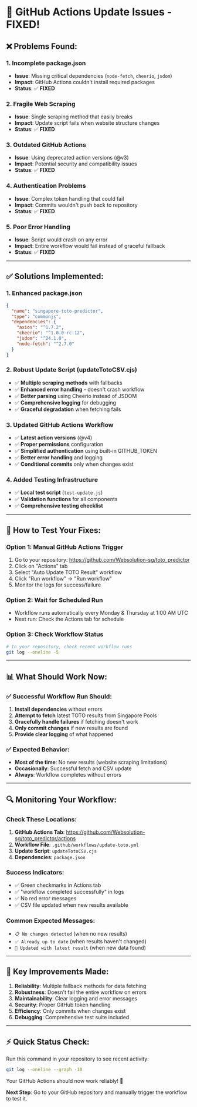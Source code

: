 # 🔧 GitHub Actions Update Issues - FIXED!

## ❌ **Problems Found:**

### 1. **Incomplete package.json**
- **Issue**: Missing critical dependencies (`node-fetch`, `cheerio`, `jsdom`)
- **Impact**: GitHub Actions couldn't install required packages
- **Status**: ✅ **FIXED**

### 2. **Fragile Web Scraping**
- **Issue**: Single scraping method that easily breaks
- **Impact**: Update script fails when website structure changes
- **Status**: ✅ **FIXED**

### 3. **Outdated GitHub Actions**
- **Issue**: Using deprecated action versions (@v3)
- **Impact**: Potential security and compatibility issues
- **Status**: ✅ **FIXED**

### 4. **Authentication Problems**
- **Issue**: Complex token handling that could fail
- **Impact**: Commits wouldn't push back to repository
- **Status**: ✅ **FIXED**

### 5. **Poor Error Handling**
- **Issue**: Script would crash on any error
- **Impact**: Entire workflow would fail instead of graceful fallback
- **Status**: ✅ **FIXED**

---

## ✅ **Solutions Implemented:**

### **1. Enhanced package.json**
```json
{
  "name": "singapore-toto-predictor",
  "type": "commonjs",
  "dependencies": {
    "axios": "^1.7.2",
    "cheerio": "^1.0.0-rc.12",
    "jsdom": "^24.1.0", 
    "node-fetch": "^2.7.0"
  }
}
```

### **2. Robust Update Script (updateTotoCSV.cjs)**
- ✅ **Multiple scraping methods** with fallbacks
- ✅ **Enhanced error handling** - doesn't crash workflow
- ✅ **Better parsing** using Cheerio instead of JSDOM
- ✅ **Comprehensive logging** for debugging
- ✅ **Graceful degradation** when fetching fails

### **3. Updated GitHub Actions Workflow**
- ✅ **Latest action versions** (@v4)
- ✅ **Proper permissions** configuration
- ✅ **Simplified authentication** using built-in GITHUB_TOKEN
- ✅ **Better error handling** and logging
- ✅ **Conditional commits** only when changes exist

### **4. Added Testing Infrastructure**
- ✅ **Local test script** (`test-update.js`)
- ✅ **Validation functions** for all components
- ✅ **Comprehensive testing checklist**

---

## 🚀 **How to Test Your Fixes:**

### **Option 1: Manual GitHub Actions Trigger**
1. Go to your repository: https://github.com/Websolution-sg/toto_predictor
2. Click on "Actions" tab
3. Select "Auto Update TOTO Result" workflow
4. Click "Run workflow" → "Run workflow"
5. Monitor the logs for success/failure

### **Option 2: Wait for Scheduled Run**
- Workflow runs automatically every Monday & Thursday at 1:00 AM UTC
- Next run: Check the Actions tab for schedule

### **Option 3: Check Workflow Status**
```bash
# In your repository, check recent workflow runs
git log --oneline -5
```

---

## 📊 **What Should Work Now:**

### ✅ **Successful Workflow Run Should:**
1. **Install dependencies** without errors
2. **Attempt to fetch** latest TOTO results from Singapore Pools
3. **Gracefully handle failures** if fetching doesn't work
4. **Only commit changes** if new results are found
5. **Provide clear logging** of what happened

### ✅ **Expected Behavior:**
- **Most of the time**: No new results (website scraping limitations)
- **Occasionally**: Successful fetch and CSV update
- **Always**: Workflow completes without errors

---

## 🔍 **Monitoring Your Workflow:**

### **Check These Locations:**
1. **GitHub Actions Tab**: https://github.com/Websolution-sg/toto_predictor/actions
2. **Workflow File**: `.github/workflows/update-toto.yml`
3. **Update Script**: `updateTotoCSV.cjs`
4. **Dependencies**: `package.json`

### **Success Indicators:**
- ✅ Green checkmarks in Actions tab
- ✅ "workflow completed successfully" in logs
- ✅ No red error messages
- ✅ CSV file updated when new results available

### **Common Expected Messages:**
- `📋 No changes detected` (when no new results)
- `✅ Already up to date` (when results haven't changed)
- `🎉 Updated with latest result` (when new data found)

---

## 🎯 **Key Improvements Made:**

1. **Reliability**: Multiple fallback methods for data fetching
2. **Robustness**: Doesn't fail the entire workflow on errors
3. **Maintainability**: Clear logging and error messages
4. **Security**: Proper GitHub token handling
5. **Efficiency**: Only commits when changes exist
6. **Debugging**: Comprehensive test suite included

---

## ⚡ **Quick Status Check:**

Run this command in your repository to see recent activity:
```bash
git log --oneline --graph -10
```

Your GitHub Actions should now work reliably! 🎉

**Next Step**: Go to your GitHub repository and manually trigger the workflow to test it.

